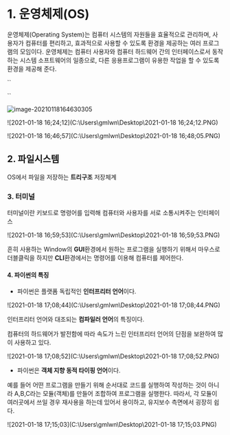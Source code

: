 

# 1. 운영체제(OS)

운영체제(Operating System)는 컴퓨터 시스템의 자원들을 효율적으로 관리하며, 사용자가 컴퓨터를 편리하고, 효과적으로 사용할 수 있도록 환경을 제공하는 여러 프로그램의 모임이다. 운영체제는 컴퓨터 사용자와 컴퓨터 하드웨어 간의 인터페이스로서 동작하는 시스템 소프트웨어의 일종으로, 다른 응용프로그램이 유용한 작업을 할 수 있도록 환경을 제공해 준다.

``



``

![image-20210118164630305](C:\Users\gmlwn\AppData\Roaming\Typora\typora-user-images\image-20210118164630305.png)

![2021-01-18 16;24;12](C:\Users\gmlwn\Desktop\2021-01-18 16;24;12.PNG)



![2021-01-18 16;46;57](C:\Users\gmlwn\Desktop\2021-01-18 16;48;05.PNG)

## 2.  파일시스템

OS에서 파일을 저장하는 **트리구조** 저장체계



### 3. 터미널

터미널이란 키보드로 명령어를 입력해 컴퓨터와 사용자를 서로 소통시켜주는 인터페이스



![2021-01-18 16;59;53](C:\Users\gmlwn\Desktop\2021-01-18 16;59;53.PNG)

흔히 사용하는 Window의 **GUI**환경에서 원하는 프로그램을 실행하기 위해서 마우스로 더블클릭을 하지만 **CLI**환경에서는 명령어를 이용해 컴퓨터를 제어한다. 



#### 4. 파이썬의 특징

- 파이썬은 플랫폼 독립적인 **인터프리터 언어**이다.

![2021-01-18 17;08;44](C:\Users\gmlwn\Desktop\2021-01-18 17;08;44.PNG)



인터프리터 언어와 대조되는 **컴파일러 언어**의 특징이다. 

컴퓨터의 하드웨어가 발전함에 따라 속도가 느린 인터프리터 언어의 단점을 보완하여 많이 사용하고 있다.

![2021-01-18 17;08;52](C:\Users\gmlwn\Desktop\2021-01-18 17;08;52.PNG)



- 파이썬은 **객체 지향 동적 타이핑 언어**이다.

예를 들어 어떤 프로그램을 만들기 위해 순서대로 코드를 실행하여 작성하는 것이 아니라 A,B,C라는 모듈(객체)를 만들어 조합하여 프로그램을 실행한다. 따라서, 각 모듈이 여러곳에서 쓰일 경우 재사용을 하는데 있어서 용이하고, 유지보수 측면에서 굉장히 쉽다. 

![2021-01-18 17;15;03](C:\Users\gmlwn\Desktop\2021-01-18 17;15;03.PNG)

